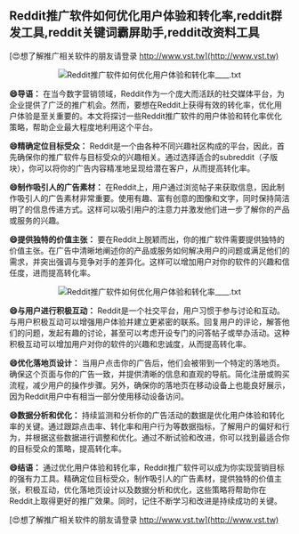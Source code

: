 ## **Reddit推广软件如何优化用户体验和转化率,reddit群发工具,reddit关键词霸屏助手,reddit改资料工具**

[😍想了解推广相关软件的朋友请登录 http://www.vst.tw](http://www.vst.tw)

 <center><img src="https://vst.tw/MP4/tuiguang/png/0.png" alt="Reddit推广软件如何优化用户体验和转化率____.txt"></center>

**😄导语：**
在当今数字营销领域，Reddit作为一个庞大而活跃的社交媒体平台，为企业提供了广泛的推广机会。然而，要想在Reddit上获得有效的转化率，优化用户体验是至关重要的。本文将探讨一些Reddit推广软件的用户体验和转化率优化策略，帮助企业最大程度地利用这个平台。

**😄精确定位目标受众：**
Reddit是一个由各种不同兴趣社区构成的平台，因此，首先确保你的推广软件与目标受众的兴趣相关。通过选择适合的subreddit（子版块），你可以将你的广告内容精准地呈现给潜在客户，从而提高转化率。

**😄制作吸引人的广告素材：**
在Reddit上，用户通过浏览帖子来获取信息，因此制作吸引人的广告素材非常重要。使用有趣、富有创意的图像和文字，同时保持简洁明了的信息传递方式。这样可以吸引用户的注意力并激发他们进一步了解你的产品或服务的兴趣。

**😄提供独特的价值主张：**
要在Reddit上脱颖而出，你的推广软件需要提供独特的价值主张。在广告中清晰地阐述你的产品或服务如何解决用户的问题或满足他们的需求，并突出强调与竞争对手的差异化。这样可以增加用户对你的软件的兴趣和信任度，进而提高转化率。

 <center><img src="https://vst.tw/MP4/tuiguang/png/0.png" alt="Reddit推广软件如何优化用户体验和转化率____.txt"></center>

**😄与用户进行积极互动：**
Reddit是一个社交平台，用户习惯于参与讨论和互动。与用户积极互动可以增强用户体验并建立更紧密的联系。回复用户的评论，解答他们的问题，发起有趣的讨论，甚至可以考虑开设专门的问答帖子或举办活动。这种积极互动可以增加用户对你的软件的兴趣和忠诚度，从而提高转化率。

**😄优化落地页设计：**
当用户点击你的广告后，他们会被带到一个特定的落地页。确保这个页面与你的广告一致，并提供清晰的信息和直观的导航。简化注册或购买流程，减少用户的操作步骤。另外，确保你的落地页在移动设备上也能良好展示，因为Reddit用户中有相当一部分使用移动设备访问。

**😄数据分析和优化：**
持续监测和分析你的广告活动的数据是优化用户体验和转化率的关键。通过跟踪点击率、转化率和用户行为等数据指标，了解用户的偏好和行为，并根据这些数据进行调整和优化。通过不断试验和改进，你可以找到最适合你的目标受众的策略，提高转化率。

**😄结语：**
通过优化用户体验和转化率，Reddit推广软件可以成为你实现营销目标的强有力工具。精确定位目标受众，制作吸引人的广告素材，提供独特的价值主张，积极互动，优化落地页设计以及数据分析和优化，这些策略将帮助你在Reddit上取得更好的推广效果。同时，记住不断学习和改进是持续成功的关键。

[😍想了解推广相关软件的朋友请登录 http://www.vst.tw](http://www.vst.tw)



